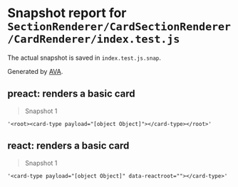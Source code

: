 # Snapshot report for `SectionRenderer/CardSectionRenderer/CardRenderer/index.test.js`

The actual snapshot is saved in `index.test.js.snap`.

Generated by [AVA](https://ava.li).

## preact: renders a basic card

> Snapshot 1

    '<root><card-type payload="[object Object]"></card-type></root>'

## react: renders a basic card

> Snapshot 1

    '<card-type payload="[object Object]" data-reactroot=""></card-type>'
